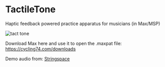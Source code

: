 # TactileTone
Haptic feedback powered practice apparatus for musicians (in Max/MSP)

![tact tone](https://github.com/user-attachments/assets/1ee04aea-48c3-4f83-ae9f-0f2400e30232)

Download Max here and use it to open the .maxpat file: https://cycling74.com/downloads

Demo audio from: [Stringspace](https://www.youtube.com/watch?v=Jq9-p6Qf_XQ)
